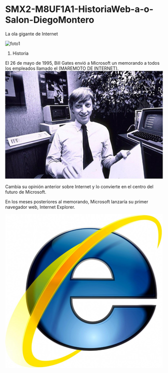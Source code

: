 # SMX2-M8UF1A1-HistoriaWeb-a-o-Salon-DiegoMontero

La ola gigante de Internet

![foto1](https://dplnews.com/25-anos-del-dia-que-bill-gates-se-subio-a-la-ola-de-internet/#:~:text=Pero%20desde%20la%20cresta%20de%20esa%20ola,%20Gates)

1. Historia

El 26 de mayo de 1995, Bill Gates envió a Microsoft un memorando a todos los empleados llamado el (MAREMOTO DE INTERNET).
![foto1.jpg](https://github.com/DiegooMonteroo/SMX2-M8UF1A1-HistoriaWeb-a-o-Salon-DiegoMontero/blob/main/foto1.jpg)


Cambia su opinión anterior sobre Internet y lo convierte en el centro del futuro de Microsoft. 

En los meses posteriores al memorando, Microsoft lanzaría su primer navegador web, Internet Explorer.

![f.jpg](https://github.com/DiegooMonteroo/SMX2-M8UF1A1-HistoriaWeb-a-o-Salon-DiegoMontero/blob/main/f.jpg)